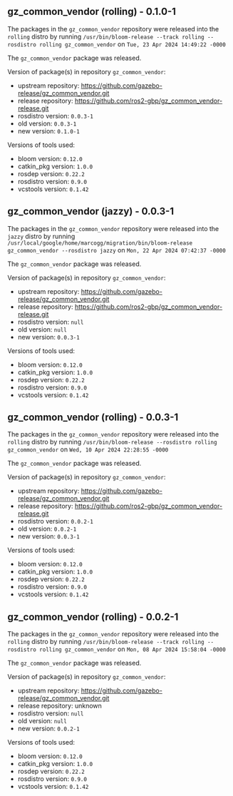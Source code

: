 ## gz_common_vendor (rolling) - 0.1.0-1

The packages in the `gz_common_vendor` repository were released into the `rolling` distro by running `/usr/bin/bloom-release --track rolling --rosdistro rolling gz_common_vendor` on `Tue, 23 Apr 2024 14:49:22 -0000`

The `gz_common_vendor` package was released.

Version of package(s) in repository `gz_common_vendor`:

- upstream repository: https://github.com/gazebo-release/gz_common_vendor.git
- release repository: https://github.com/ros2-gbp/gz_common_vendor-release.git
- rosdistro version: `0.0.3-1`
- old version: `0.0.3-1`
- new version: `0.1.0-1`

Versions of tools used:

- bloom version: `0.12.0`
- catkin_pkg version: `1.0.0`
- rosdep version: `0.22.2`
- rosdistro version: `0.9.0`
- vcstools version: `0.1.42`


## gz_common_vendor (jazzy) - 0.0.3-1

The packages in the `gz_common_vendor` repository were released into the `jazzy` distro by running `/usr/local/google/home/marcogg/migration/bin/bloom-release gz_common_vendor --rosdistro jazzy` on `Mon, 22 Apr 2024 07:42:37 -0000`

The `gz_common_vendor` package was released.

Version of package(s) in repository `gz_common_vendor`:

- upstream repository: https://github.com/gazebo-release/gz_common_vendor.git
- release repository: https://github.com/ros2-gbp/gz_common_vendor-release.git
- rosdistro version: `null`
- old version: `null`
- new version: `0.0.3-1`

Versions of tools used:

- bloom version: `0.12.0`
- catkin_pkg version: `1.0.0`
- rosdep version: `0.22.2`
- rosdistro version: `0.9.0`
- vcstools version: `0.1.42`


## gz_common_vendor (rolling) - 0.0.3-1

The packages in the `gz_common_vendor` repository were released into the `rolling` distro by running `/usr/bin/bloom-release --rosdistro rolling gz_common_vendor` on `Wed, 10 Apr 2024 22:28:55 -0000`

The `gz_common_vendor` package was released.

Version of package(s) in repository `gz_common_vendor`:

- upstream repository: https://github.com/gazebo-release/gz_common_vendor.git
- release repository: https://github.com/ros2-gbp/gz_common_vendor-release.git
- rosdistro version: `0.0.2-1`
- old version: `0.0.2-1`
- new version: `0.0.3-1`

Versions of tools used:

- bloom version: `0.12.0`
- catkin_pkg version: `1.0.0`
- rosdep version: `0.22.2`
- rosdistro version: `0.9.0`
- vcstools version: `0.1.42`


## gz_common_vendor (rolling) - 0.0.2-1

The packages in the `gz_common_vendor` repository were released into the `rolling` distro by running `/usr/bin/bloom-release --track rolling --rosdistro rolling gz_common_vendor` on `Mon, 08 Apr 2024 15:58:04 -0000`

The `gz_common_vendor` package was released.

Version of package(s) in repository `gz_common_vendor`:

- upstream repository: https://github.com/gazebo-release/gz_common_vendor.git
- release repository: unknown
- rosdistro version: `null`
- old version: `null`
- new version: `0.0.2-1`

Versions of tools used:

- bloom version: `0.12.0`
- catkin_pkg version: `1.0.0`
- rosdep version: `0.22.2`
- rosdistro version: `0.9.0`
- vcstools version: `0.1.42`


